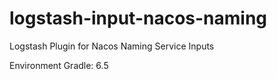 # logstash-input-nacos-naming
Logstash Plugin for Nacos Naming Service Inputs

Environment
Gradle: 6.5